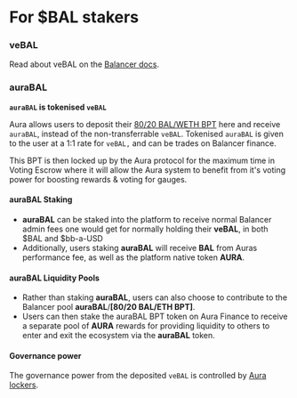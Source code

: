 # For $BAL stakers

### veBAL

Read about veBAL on the [Balancer docs](https://docs.balancer.fi/ecosystem/vebal-and-gauges/vebal).



### auraBAL

**`auraBAL` is tokenised `veBAL`**

Aura allows users to deposit their [80/20 BAL/WETH BPT](https://app.balancer.fi/#/pool/0x5c6ee304399dbdb9c8ef030ab642b10820db8f56000200000000000000000014) here and receive `auraBAL`, instead of the non-transferrable `veBAL`. Tokenised `auraBAL` is given to the user at a 1:1 rate for `veBAL,` and can be trades on Balancer finance.

This BPT is then locked up by the Aura protocol for the maximum time in Voting Escrow where it will allow the Aura system to benefit from it's voting power for boosting rewards & voting for gauges.&#x20;

#### auraBAL Staking

* **auraBAL** can be staked into the platform to receive normal Balancer admin fees one would get for normally holding their **veBAL**, in both $BAL and $bb-a-USD&#x20;
* Additionally, users staking **auraBAL** will receive **BAL** from Auras performance fee, as well as the  platform native token **AURA**.

#### auraBAL Liquidity Pools

* Rather than staking **auraBAL**, users can also choose to contribute to the Balancer pool **auraBAL**/**\[80/20 BAL/ETH BPT]**.
* Users can then stake the auraBAL BPT token on Aura Finance to receive a separate pool of **AURA** rewards for providing liquidity to others to enter and exit the ecosystem via the **auraBAL** token.

#### Governance power

The governance power from the deposited `veBAL` is controlled by [Aura lockers](for-usdaura-lockers.md).



